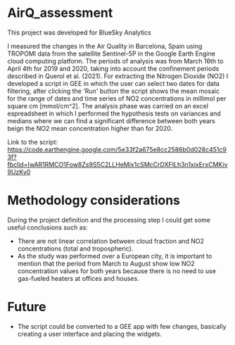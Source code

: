 # AirQ_assessment

This project was developed for BlueSky Analytics

I measured the changes in the Air Quality in Barcelona, Spain using TROPOMI data from the satellite Sentinel-5P in the Google Earth Engine cloud computing platform. The periods of analysis was from March 16th to April 4th for 2019 and 2020, taking into account the confinement periods described in Querol et al. (2021).
For extracting the Nitrogen Dioxide (NO2) I developed a script in GEE in which the user can select two dates for data filtering, after clicking the 'Run' button the script shows the mean mosaic for the range of dates and time series of NO2 concentrations in millimol per square cm [mmol/cm^2].
The analysis phase was carried on an excel espreadsheet in which I performed the hypothesis tests on variances and medians where we can find a significant difference between both years beign the NO2 mean concentration higher than for 2020. 

Link to the script: https://code.earthengine.google.com/5e33f2a675e8cc2586b0d028c451c93f?fbclid=IwAR1RMCO1Fow8Zs9S5C2LLHeMix1cSMcCrDXFILh3n1xixErxCMKiv9UzKy0


# Methodology considerations
During the project definition and the processing step I could get some useful conclusions such as:
- There are not linear correlation between cloud fraction and NO2 concentrations (total and tropospheric).
- As the study was performed over a European city, it is important to mention that the period from March to August show low NO2 concentration values for both years because there is no need to use gas-fueled heaters at offices and houses.


# Future 
- The script could be converted to a GEE app with few changes, basically creating a user interface and placing the widgets.
